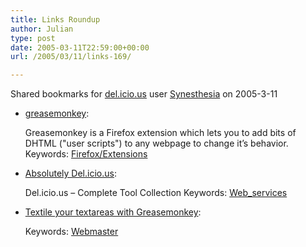 ```yaml
---
title: Links Roundup
author: Julian
type: post
date: 2005-03-11T22:59:00+00:00
url: /2005/03/11/links-169/

---
```

Shared bookmarks for [del.icio.us][1] user  [Synesthesia][2] on 2005-3-11

  * [greasemonkey][3]:
  
    Greasemonkey is a Firefox extension which lets you to add bits of DHTML ("user scripts") to any webpage to change it&#8217;s behavior. Keywords: [Firefox/Extensions][4]
  * [Absolutely Del.icio.us][5]:
  
    Del.icio.us &#8211; Complete Tool Collection Keywords: [Web_services][6]
  * [Textile your textareas with Greasemonkey][7]:
   
    Keywords: [Webmaster][8]

 [1]: http://del.icio.us/
 [2]: http://del.icio.us/synesthesia
 [3]: http://greasemonkey.mozdev.org/ "http://greasemonkey.mozdev.org/"
 [4]: http://del.icio.us/synesthesia/Firefox/Extensions
 [5]: http://pchere.blogspot.com/2005/02/absolutely-delicious-complete-tool.html "http://pchere.blogspot.com/2005/02/absolutely-delicious-complete-tool.html"
 [6]: http://del.icio.us/synesthesia/Web_services
 [7]: http://www.philwilson.org/blog/2005/03/textile-your-textareas-with.html "http://www.philwilson.org/blog/2005/03/textile-your-textareas-with.html"
 [8]: http://del.icio.us/synesthesia/Webmaster
